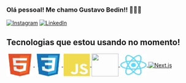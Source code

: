 ### Olá pessoal! Me chamo Gustavo Bedin!! 🚀🚀🚀 
[![Instagram](https://img.shields.io/badge/Instagram-E4405F?style=for-the-badge&logo=instagram&logoColor=white)](https://instagram.com/gustavo.bedin)
[![LinkedIn](https://img.shields.io/badge/linkedin-836FFF?style=for-the-badge&logo=linkedin&logoColor=white)](https://www.linkedin.com/in/gustavobedin/)



## Tecnologias que estou usando no momento!
<div style="display: inline_block">
  <a href="https://github.com/gutobedin">
    <img align="center" height="60" width="70" src="https://raw.githubusercontent.com/devicons/devicon/master/icons/html5/html5-original.svg">
    <img align="center" height="60" width="70" src="https://raw.githubusercontent.com/devicons/devicon/master/icons/css3/css3-original.svg">
    <img align="center" height="60" width="70" src="https://raw.githubusercontent.com/devicons/devicon/master/icons/javascript/javascript-plain.svg">
    <img align="center" height="60" width="70" src="https://cdn.jsdelivr.net/gh/devicons/devicon/icons/mysql/mysql-original.svg">
    <img align="center" height="60" width="70" src="https://raw.githubusercontent.com/devicons/devicon/master/icons/react/react-original.svg" alt="React Native" title="React Native">
    <img align="center" height="60" width="70" src="https://cdn.jsdelivr.net/gh/devicons/devicon/icons/nextjs/nextjs-original.svg" alt="Next.js" title="Next.js">
  </a>
</div>



